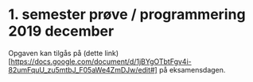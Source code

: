 # 1. semester prøve / programmering 2019 december

Opgaven kan tilgås på (dette link)[https://docs.google.com/document/d/1jBYgOTbtFgv4i-82umFquU_zu5mtbJ_F05aWe4ZmDJw/edit#] på eksamensdagen.
